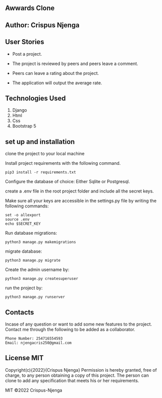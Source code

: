 ## Awwards Clone
## Author: Crispus Njenga
## User Stories
* Post a project.

* The project is reviewed by peers and peers leave a comment. 
* Peers can leave a rating about the project. 
* The application will output the average rate.
## Technologies Used
1. Django
2. Html
3. Css
4. Bootstrap 5
## set up and installation
clone the project to your local machine

Install project requirements with the following command.
    
    pip3 install -r requirements.txt

Configure the database of choice: Either Sqlite or Postgresql.

create a .env file in the root project folder and include all the secret keys.

Make sure all your keys are accessible in the settings.py file by writing the following commands:

    set -o allexport
    source .env
    echo $SECRET_KEY

Run database migrations:

    python3 manage.py makemigrations

migrate database:

    python3 manage.py migrate

Create the admin username by:

    python3 manage.py createsuperuser

run the project by:

    python3 manage.py runserver
## Contacts
Incase of any question or want to add some new features to the project. Contact me through the following to be added as a collaborator.

    Phone Number: 254716554593
    Email: njengacris250@gmail.com
## License MIT
Copyright(c){2022}{Crispus Njenga} Permission is hereby granted, free of charge, to any person obtaining a copy of this project. The person can clone to add any specification that meets his or her requirements.

MIT ©2022 Crispus-Njenga